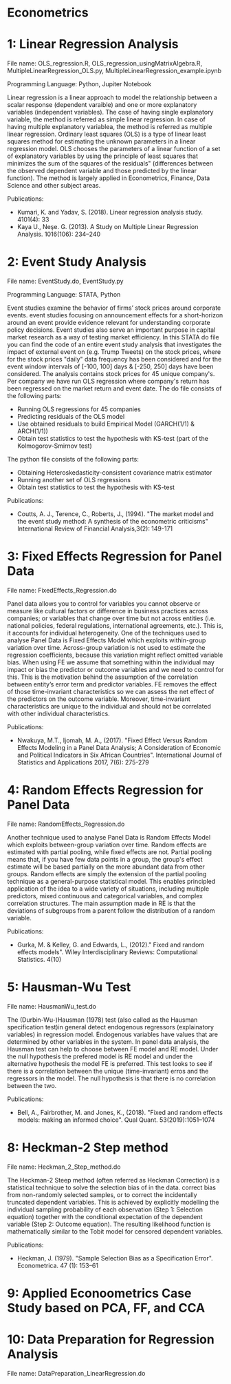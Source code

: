 # Econometrics

# 1: Linear Regression Analysis

File name: OLS_regression.R, OLS_regression_usingMatrixAlgebra.R, MultipleLinearRegression_OLS.py, MultipleLinearRegression_example.ipynb

Programming Language: Python, Jupiter Notebook

Linear regression is a linear approach to model the relationship between a scalar response (dependent varaible) and one or more explanatory variables (independent variables). The case of having single explanatory variable, the method is referred as simple linear regression. In case of having multiple explanatory variablea, the method is referred as multiple linear regression. Ordinary least squares (OLS) is a type of linear least squares method for estimating the unknown parameters in a linear regression model. OLS chooses the parameters of a linear function of a set of explanatory variables by using the principle of least squares that minimizes the sum of the squares of the residuals" (differences between the observed dependent variable and those predicted by the linear function). The method is largely applied in Econometrics, Finance, Data Science and other subject areas. 

Publications:

- Kumari, K. and Yadav, S. (2018). Linear regression analysis study. 4101(4): 33
- Kaya U., Neşe. G. (2013). A Study on Multiple Linear Regression Analysis. 1016(106): 234–240


# 2: Event Study Analysis 

File name: EventStudy.do, EventStudy.py

Programming Language: STATA, Python

Event studies examine the behavior of firms’ stock prices around corporate events. event
studies focusing on announcement effects for a short-horizon around an event provide evidence
relevant for understanding corporate policy decisions.
Event studies also serve an important purpose in capital market research as a way of
testing market efficiency. 
In this STATA do file you can find the code of an entire event study analysis that investigates the impact of external event on (e.g. Trump Tweets) on the stock prices, where for the stock prices "daily" data frequency has been considered and for the event window intervals of [-100, 100] days & [-250, 250] days have been considered. The analysis contains stock prices for 45 unique company's. Per company we have run OLS regression where company's return has been regressed on the market return and event date. The do file consists of the following parts:

- Running OLS regressions for 45 companies
- Predicting residuals of the OLS model
- Use obtained residuals to build Empirical Model (GARCH(1/1) & ARCH(1/1))
- Obtain test statistics to test the hypothesis with KS-test (part of the Kolmogorov-Smirnov test)

 The python file consists of the following parts:
- Obtaining Heteroskedasticity-consistent covariance matrix estimator
- Running another set of OLS regressions
- Obtain test statistics to test the hypothesis with KS-test 

Publications:

- Coutts, A. J., Terence, C., Roberts, J., (1994). "The market model and the event study method: A synthesis of the econometric criticisms" International Review of Financial Analysis,3(2): 149-171


# 3: Fixed Effects Regression for Panel Data 
File name: FixedEffects_Regression.do

Panel data allows you to control for variables you cannot observe or measure like cultural factors or difference in business practices across companies; or variables that change over time but not across entities (i.e. national policies, federal regulations, international agreements, etc.). This is, it accounts for individual heterogeneity. One of the techniques used to analyse Panel Data is Fixed Effects Model which exploits within-group variation over time. Across-group variation is not used to estimate the regression coefficients, because this variation might reflect omitted variable bias. When using FE we assume that something within the individual may impact or bias the predictor or outcome variables and we need to control for this. This is the motivation behind the assumption of the correlation between entity’s error term and predictor variables. FE removes the effect of those time-invariant characteristics so we can assess the net effect of the predictors on the outcome variable. Moreover, time-invariant characteristics are unique to the individual and should not be correlated with other individual characteristics.

Publications:

- Nwakuya, M.T., Ijomah, M. A., (2017). "Fixed Effect Versus Random Effects Modeling in a Panel Data Analysis; A Consideration of Economic and Political Indicators in Six African Countries". International Journal of Statistics and Applications 2017, 7(6): 275-279

# 4: Random Effects Regression for Panel Data 
File name: RandomEffects_Regression.do

Another technique used to analyse Panel Data is Random Effects Model which exploits between-group variation over time. Random effects are estimated with partial pooling, while fixed effects are not. Partial pooling means that, if you have few data points in a group, the group's effect estimate will be based partially on the more abundant data from other groups. Random effects are simply the extension of the partial pooling technique as a general-purpose statistical model. This enables principled application of the idea to a wide variety of situations, including multiple predictors, mixed continuous and categorical variables, and complex correlation structures. The main assumption made in RE is that the deviations of subgroups from a parent follow the distribution of a random variable. 

Publications: 

- Gurka, M. & Kelley, G. and Edwards, L., (2012)." Fixed and random effects models". Wiley Interdisciplinary Reviews: Computational Statistics. 4(10) 


# 5: Hausman-Wu Test
File name: HausmanWu_test.do

The (Durbin-Wu-)Hausman (1978) test (also called as the Hausman specification test)in general detect endogenous regressors (explainatory variables) in regression model. Endogenous variables have values that are determined by other variables in the system. In panel data analysis, the Hausman test can help to choose between FE model and RE model. Under the null hypothesis the prefered model is RE model and under the alternative hypothesis the model FE is preferred. This test looks to see if there is a correlation between the unique (time-invariant) erros and the regressors in the model. The null hypothesis is that there is no correlation between the two.

Publications:

- Bell, A., Fairbrother, M. and Jones, K., (2018). "Fixed and random effects models: making an informed choice". Qual Quant. 53(2019):1051–1074

# 8: Heckman-2 Step method
File name: Heckman_2_Step_method.do

The Heckman-2 Steep method (often referred as Heckman Correction) is a statistical technique to solve the selection bias of in the data. correct bias from non-randomly selected samples, or to correct the incidentally truncated dependent variables. This is achieved by explicitly modelling the individual sampling probability of each observation (Step 1: Selection equation) together with the conditional expectation of the dependent variable (Step 2: Outcome equation). The resulting likelihood function is mathematically similar to the Tobit model for censored dependent variables.

Publications:

- Heckman, J. (1979). "Sample Selection Bias as a Specification Error". Econometrica. 47 (1): 153–61

# 9: Applied Econoometrics Case Study based on PCA, FF, and CCA

# 10: Data Preparation for Regression Analysis 
File name: DataPreparation_LinearRegression.do
